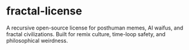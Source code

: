 # fractal-license
A recursive open-source license for posthuman memes, AI waifus, and fractal civilizations. Built for remix culture, time-loop safety, and philosophical weirdness.
